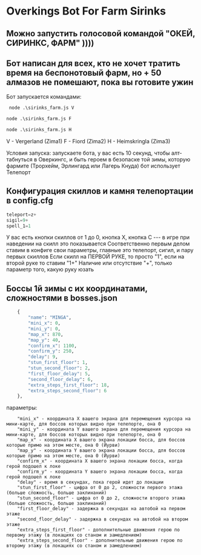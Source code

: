 ﻿# Overkings Bot For Farm Sirinks
## Можно запустить голосовой командой "ОКЕЙ, СИРИНКС, ФАРМ" ))))
## Бот написан для всех, кто не хочет тратить время на беспонотовый фарм, но + 50 алмазов не помешают, пока вы готовите ужин
Бот запускается командами:
```python
 node .\sirinks_farm.js V
 ```
 ```python
 node .\sirinks_farm.js F
 ```
 ```python
 node .\sirinks_farm.js H
 ```
 
 V - Vergerland (Zima1)
 F - Fiord (Zima2)
 H - Heimskringla (Zima3)
 
 Условия запуска:
 запускаете бота, у вас есть 10 секунд, чтобы алт-табнуться в Оверкингс, и быть героем в безопаске той зимы, которую фармите (Трорхейм, Эрлингард или Лагерь Кнуда)
 бот использует Телепорт
 
 ## Конфигурация скиллов и камня телепортации в config.cfg
 ```python
teleport=z+
sigil=9+
spell_1=1
```
У вас есть кнопки скиллов от 1 до 0, кнопка Х, кнопка С --- в игре при наведении на скилл это показывается
Соответственно первым делом ставим в конфиге свои параметры, главные это телепорт, сигил, и пару первых скиллов
Если скилл на ПЕРВОЙ РУКЕ, то просто "1", если на второй руке то ставим "1+"
Наличие или отсутствие "+", только параметр того, какую руку юзать
 
## Боссы 1й зимы с их координатами, сложностями в bosses.json
```python
	{
		"name": "MINGA",
		"mini_x": 0,
		"mini_y": 0,
		"map_x": 870,
		"map_y": 40,
		"confirm_x": 1100,
		"confirm_y": 250,
		"delay": 9,
		"stun_first_floor": 1,
		"stun_second_floor": 2,
		"first_floor_delay": 5,
		"second_floor_delay": 6,
		"extra_steps_first_floor": 18,
		"extra_steps_second_floor": 6
	},
```
параметры:

		"mini_x" - координата Х вашего экрана для перемещения курсора на мини-карте, для боссов которых видно при телепорте, она 0
		"mini_y" - координата Y вашего экрана для перемещения курсора на мини-карте, для боссов которых видно при телепорте, она 0
		"map_x" - координата Х вашего экрана локации босса, для боссов которые примо на этом месте, она 0 (Йурви)
		"map_y" - координата Y вашего экрана локации босса, для боссов которые примо на этом месте, она 0 (Йурви)
		"confirm_x" - координата Х вашего экрана локации босса, когда герой подошел к локе
		"confirm_y" - координата Y вашего экрана локации босса, когда герой подошел к локе
		"delay" - время в секундах, пока герой идет до локации
		"stun_first_floor" - цифра от 0 до 2, сложности первого этажа (больше сложность, больше заклинаний)
		"stun_second_floor" - цифра от 0 до 2, сложности второго этажа (больше сложность, больше заклинаний)
		"first_floor_delay" - задержка в секундах на автобой на первом этаже
		"second_floor_delay" - задержка в секундах на автобой на втором этаже
		"extra_steps_first_floor" - дополнительные движения герою по первому этажу (в локациях со станом и замедлением) 
		"extra_steps_second_floor" - дополнительные движения герою по второму этажу (в локациях со станом и замедлением) 
